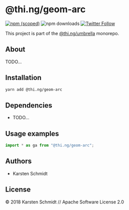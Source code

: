 # @thi.ng/geom-arc

[![npm (scoped)](https://img.shields.io/npm/v/@thi.ng/geom-arc.svg)](https://www.npmjs.com/package/@thi.ng/geom-arc)
![npm downloads](https://img.shields.io/npm/dm/@thi.ng/geom-arc.svg)
[![Twitter Follow](https://img.shields.io/twitter/follow/thing_umbrella.svg?style=flat-square&label=twitter)](https://twitter.com/thing_umbrella)

This project is part of the
[@thi.ng/umbrella](https://github.com/thi-ng/umbrella/) monorepo.

<!-- TOC depthFrom:2 depthTo:3 -->

<!-- /TOC -->

## About

TODO...

## Installation

```bash
yarn add @thi.ng/geom-arc
```

## Dependencies

- TODO...

## Usage examples

```ts
import * as ga from "@thi.ng/geom-arc";
```

## Authors

- Karsten Schmidt

## License

&copy; 2018 Karsten Schmidt // Apache Software License 2.0

